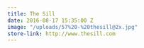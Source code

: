 ```yaml
---
title: The Sill
date: 2016-08-17 15:35:00 Z
image: "/uploads/57%20-%20thesill@2x.jpg"
store-link: http://www.thesill.com
---
```



